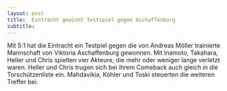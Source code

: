 ```yaml
---
layout: post
title:  Eintracht gewinnt Testspiel gegen Aschaffenburg
subtitle:  
---
```


Mit 5:1 hat die Eintracht ein Testpiel gegen die von Andreas Möller trainierte Mannschaft von Viktoria Aschaffenburg gewonnen. Mit Inamoto, Takahara, Heller und Chris spielten vier Akteure, die mehr oder weniger lange verletzt waren. Heller und Chris trugen sich bei ihrem Comeback auch gleich in die Torschützenliste ein. Mahdavikia, Köhler und Toski steuerten die weiteren Treffer bei.


